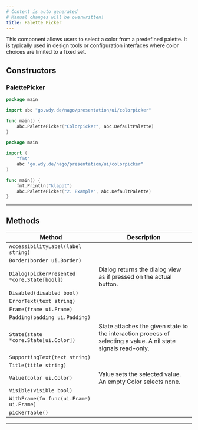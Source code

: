 ```yaml
---
# Content is auto generated
# Manual changes will be overwritten!
title: Palette Picker
---
```

This component allows users to select a color
from a predefined palette. It is typically used in design tools or
configuration interfaces where color choices are limited to a fixed set.

## Constructors
### PalettePicker
```go
package main

import abc "go.wdy.de/nago/presentation/ui/colorpicker"

func main() {
	abc.PalettePicker("Colorpicker", abc.DefaultPalette)
}

```
```go
package main

import (
	"fmt"
	abc "go.wdy.de/nago/presentation/ui/colorpicker"
)

func main() {
	fmt.Println("klappt")
	abc.PalettePicker("2. Example", abc.DefaultPalette)
}

```

---
## Methods
| Method | Description |
|--------| ------------|
| `AccessibilityLabel(label string)` |  |
| `Border(border ui.Border)` |  |
| `Dialog(pickerPresented *core.State[bool])` | Dialog returns the dialog view as if pressed on the actual button. |
| `Disabled(disabled bool)` |  |
| `ErrorText(text string)` |  |
| `Frame(frame ui.Frame)` |  |
| `Padding(padding ui.Padding)` |  |
| `State(state *core.State[ui.Color])` | State attaches the given state to the interaction process of selecting a value. A nil state signals read-only. |
| `SupportingText(text string)` |  |
| `Title(title string)` |  |
| `Value(color ui.Color)` | Value sets the selected value. An empty Color selects none. |
| `Visible(visible bool)` |  |
| `WithFrame(fn func(ui.Frame) ui.Frame)` |  |
| `pickerTable()` |  |
---


